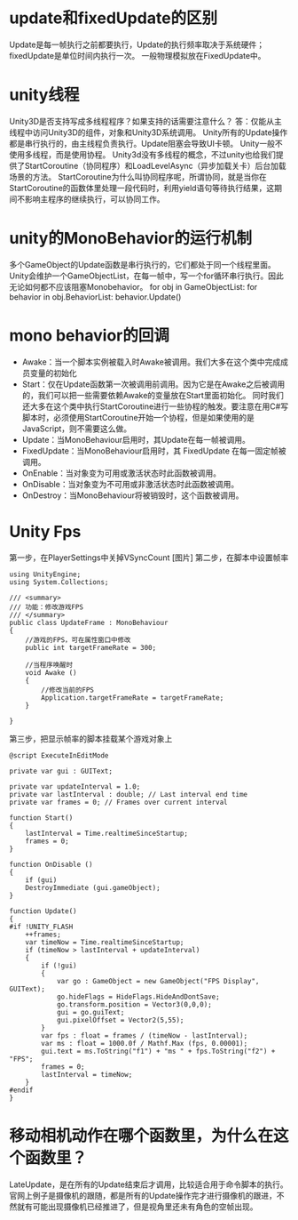 # update和fixedUpdate的区别
Update是每一帧执行之前都要执行，Update的执行频率取决于系统硬件；fixedUpdate是单位时间内执行一次。
一般物理模拟放在FixedUpdate中。


# unity线程
Unity3D是否支持写成多线程程序？如果支持的话需要注意什么？
答：仅能从主线程中访问Unity3D的组件，对象和Unity3D系统调用。
Unity所有的Update操作都是串行执行的，由主线程负责执行。Update阻塞会导致UI卡顿。
Unity一般不使用多线程，而是使用协程。
Unity3d没有多线程的概念，不过unity也给我们提供了StartCoroutine（协同程序）和LoadLevelAsync（异步加载关卡）后台加载场景的方法。 StartCoroutine为什么叫协同程序呢，所谓协同，就是当你在StartCoroutine的函数体里处理一段代码时，利用yield语句等待执行结果，这期间不影响主程序的继续执行，可以协同工作。


# unity的MonoBehavior的运行机制
多个GameObject的Update函数是串行执行的，它们都处于同一个线程里面。
Unity会维护一个GameObjectList，在每一帧中，写一个for循环串行执行。因此无论如何都不应该阻塞Monobehavior。
for obj in GameObjectList:
for behavior in obj.BehaviorList:
behavior.Update()



# mono behavior的回调
* Awake：当一个脚本实例被载入时Awake被调用。我们大多在这个类中完成成员变量的初始化  
* Start：仅在Update函数第一次被调用前调用。因为它是在Awake之后被调用的，我们可以把一些需要依赖Awake的变量放在Start里面初始化。 同时我们还大多在这个类中执行StartCoroutine进行一些协程的触发。要注意在用C#写脚本时，必须使用StartCoroutine开始一个协程，但是如果使用的是JavaScript，则不需要这么做。  
* Update：当MonoBehaviour启用时，其Update在每一帧被调用。  
* FixedUpdate：当MonoBehaviour启用时，其 FixedUpdate 在每一固定帧被调用。  
* OnEnable：当对象变为可用或激活状态时此函数被调用。  
* OnDisable：当对象变为不可用或非激活状态时此函数被调用。  
* OnDestroy：当MonoBehaviour将被销毁时，这个函数被调用。  

# Unity Fps
第一步，在PlayerSettings中关掉VSyncCount
[图片]
第二步，在脚本中设置帧率
```
using UnityEngine;
using System.Collections;

/// <summary>
/// 功能：修改游戏FPS
/// </summary>
public class UpdateFrame : MonoBehaviour
{
    //游戏的FPS，可在属性窗口中修改
    public int targetFrameRate = 300;

    //当程序唤醒时
    void Awake ()
    {
        //修改当前的FPS
        Application.targetFrameRate = targetFrameRate;
    }

}

```
第三步，把显示帧率的脚本挂载某个游戏对象上
```
@script ExecuteInEditMode

private var gui : GUIText;

private var updateInterval = 1.0;
private var lastInterval : double; // Last interval end time
private var frames = 0; // Frames over current interval

function Start()
{
    lastInterval = Time.realtimeSinceStartup;
    frames = 0;
}

function OnDisable ()
{
    if (gui)
    DestroyImmediate (gui.gameObject);
}

function Update()
{
#if !UNITY_FLASH
    ++frames;
    var timeNow = Time.realtimeSinceStartup;
    if (timeNow > lastInterval + updateInterval)
    {
        if (!gui)
        {
            var go : GameObject = new GameObject("FPS Display", GUIText);
            go.hideFlags = HideFlags.HideAndDontSave;
            go.transform.position = Vector3(0,0,0);
            gui = go.guiText;
            gui.pixelOffset = Vector2(5,55);
        }
        var fps : float = frames / (timeNow - lastInterval);
        var ms : float = 1000.0f / Mathf.Max (fps, 0.00001);
        gui.text = ms.ToString("f1") + "ms " + fps.ToString("f2") + "FPS";
        frames = 0;
        lastInterval = timeNow;
    }
#endif
}
```


# 移动相机动作在哪个函数里，为什么在这个函数里？
LateUpdate，是在所有的Update结束后才调用，比较适合用于命令脚本的执行。官网上例子是摄像机的跟随，都是所有的Update操作完才进行摄像机的跟进，不然就有可能出现摄像机已经推进了，但是视角里还未有角色的空帧出现。
